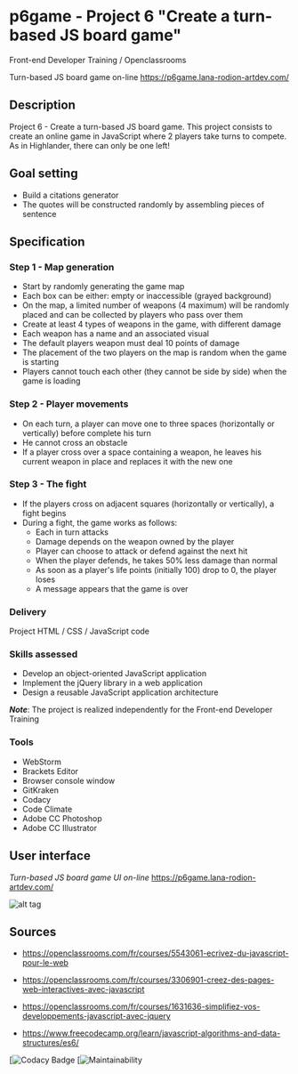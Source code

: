 # p6game - Project 6 "Create a turn-based JS board game"

Front-end Developer Training / Openclassrooms 

Turn-based JS board game on-line <https://p6game.lana-rodion-artdev.com/>

## Description

Project 6 - Create a turn-based JS board game. 
This project consists to create an online game in JavaScript where 2 players take turns to compete. 
As in Highlander, there can only be one left!

## Goal setting

*   Build a citations generator
*   The quotes will be constructed randomly by assembling pieces of sentence

## Specification

### Step 1 - Map generation

*   Start by randomly generating the game map
*   Each box can be either: empty or inaccessible (grayed background)
*   On the map, a limited number of weapons (4 maximum) will be randomly placed and can be collected by players who pass over them
*   Create at least 4 types of weapons in the game, with different damage
*   Each weapon has a name and an associated visual
*   The default players weapon must deal 10 points of damage
*   The placement of the two players on the map is random when the game is starting
*   Players cannot touch each other (they cannot be side by side) when the game is loading

### Step 2 - Player movements

*   On each turn, a player can move one to three spaces (horizontally or vertically) before complete his turn
*   He cannot cross an obstacle
*   If a player cross over a space containing a weapon, he leaves his current weapon in place and replaces it with the new one

### Step 3 - The fight

*   If the players cross on adjacent squares (horizontally or vertically), a fight begins
*   During a fight, the game works as follows:
    *   Each in turn attacks
    *   Damage depends on the weapon owned by the player
    *   Player can choose to attack or defend against the next hit
    *   When the player defends, he takes 50% less damage than normal
    *   As soon as a player's life points (initially 100) drop to 0, the player loses
    *   A message appears that the game is over

### Delivery

Project HTML / CSS / JavaScript code

### Skills assessed

*   Develop an object-oriented JavaScript application
*   Implement the jQuery library in a web application
*   Design a reusable JavaScript application architecture

***Note***: The project is realized independently for the Front-end Developer Training

### Tools

*   WebStorm
*   Brackets Editor
*   Browser console window
*   GitKraken
*   Codacy
*   Code Climate
*   Adobe CC Photoshop
*   Adobe CC Illustrator

## User interface

*Turn-based JS board game UI on-line* <https://p6game.lana-rodion-artdev.com/>

![alt tag](https://example.png)

## Sources

*   <https://openclassrooms.com/fr/courses/5543061-ecrivez-du-javascript-pour-le-web>

*   <https://openclassrooms.com/fr/courses/3306901-creez-des-pages-web-interactives-avec-javascript>

*   <https://openclassrooms.com/fr/courses/1631636-simplifiez-vos-developpements-javascript-avec-jquery>

*   <https://www.freecodecamp.org/learn/javascript-algorithms-and-data-structures/es6/>

[![Codacy Badge]() 
[![Maintainability]()

